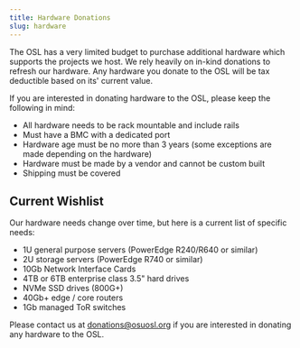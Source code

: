 ```yaml
---
title: Hardware Donations
slug: hardware
---
```


The OSL has a very limited budget to purchase additional hardware which supports the projects we host. We rely heavily
on in-kind donations to refresh our hardware. Any hardware you donate to the OSL will be tax deductible based on its'
current value.

If you are interested in donating hardware to the OSL, please keep the following in mind:

- All hardware needs to be rack mountable and include rails
- Must have a BMC with a dedicated port
- Hardware age must be no more than 3 years (some exceptions are made depending on the hardware)
- Hardware must be made by a vendor and cannot be custom built
- Shipping must be covered

Current Wishlist
----------------

Our hardware needs change over time, but here is a current list of specific needs:

- 1U general purpose servers (PowerEdge R240/R640 or similar)
- 2U storage servers (PowerEdge R740 or similar)
- 10Gb Network Interface Cards
- 4TB or 6TB enterprise class 3.5" hard drives
- NVMe SSD drives (800G+)
- 40Gb+ edge / core routers
- 1Gb managed ToR switches

Please contact us at donations@osuosl.org if you are interested in donating any hardware to the OSL.